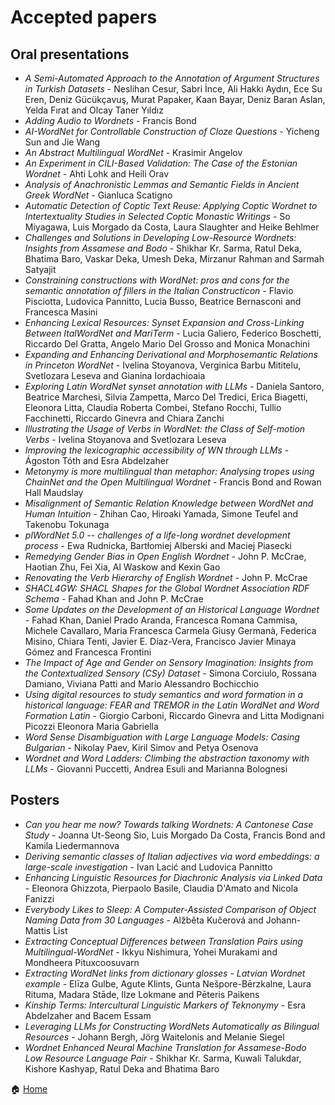 # Accepted papers

## Oral presentations 
- _A Semi-Automated Approach to the Annotation of Argument Structures in Turkish Datasets_ - Neslihan Cesur, Sabri İnce, Ali Hakkı Aydın, Ece Su Eren, Deniz Gücükçavuş, Murat Papaker, Kaan Bayar, Deniz Baran Aslan, Yelda Fırat and Olcay Taner Yıldız
- _Adding Audio to Wordnets_ - Francis Bond
- _AI-WordNet for Controllable Construction of Cloze Questions_ - Yicheng Sun and Jie Wang
- _An Abstract Multilingual WordNet_ - Krasimir Angelov
- _An Experiment in CILI-Based Validation: The Case of the Estonian Wordnet_ - Ahti Lohk and Heili Orav
- _Analysis of Anachronistic Lemmas and Semantic Fields in Ancient Greek WordNet_ - Gianluca Scatigno
- _Automatic Detection of Coptic Text Reuse: Applying Coptic Wordnet to Intertextuality Studies in Selected Coptic Monastic Writings_ - So Miyagawa, Luis Morgado da Costa, Laura Slaughter and Heike Behlmer
- _Challenges and Solutions in Developing Low-Resource Wordnets: Insights from Assamese and Bodo_	- Shikhar Kr. Sarma, Ratul Deka, Bhatima Baro, Vaskar Deka, Umesh Deka, Mirzanur Rahman and Sarmah Satyajit
- _Constraining constructions with WordNet: pros and cons for the semantic annotation of fillers in the Italian Constructicon_ - Flavio Pisciotta, Ludovica Pannitto, Lucia Busso, Beatrice Bernasconi and Francesca Masini
- _Enhancing Lexical Resources: Synset Expansion and Cross-Linking Between ItalWordNet and MariTerm_ - Lucia Galiero, Federico Boschetti, Riccardo Del Gratta, Angelo Mario Del Grosso and Monica Monachini
- _Expanding and Enhancing Derivational and Morphosemantic Relations in Princeton WordNet_ - Ivelina Stoyanova, Verginica Barbu Mititelu, Svetlozara Leseva and Gianina Iordachioaia
- _Exploring Latin WordNet synset annotation with LLMs_ - Daniela Santoro, Beatrice Marchesi, Silvia Zampetta, Marco Del Tredici, Erica Biagetti, Eleonora Litta, Claudia Roberta Combei, Stefano Rocchi, Tullio Facchinetti, Riccardo Ginevra and Chiara Zanchi
- _Illustrating the Usage of Verbs in WordNet: the Class of Self-motion Verbs_ - Ivelina Stoyanova and Svetlozara Leseva
- _Improving the lexicographic accessibility of WN through LLMs_ - Ágoston Tóth and Esra Abdelzaher
- _Metonymy is more multilingual than metaphor: Analysing tropes using ChainNet and the Open Multilingual Wordnet_ - Francis Bond and Rowan Hall Maudslay
- _Misalignment of Semantic Relation Knowledge between WordNet and Human Intuition_ - Zhihan Cao, Hiroaki Yamada, Simone Teufel and Takenobu Tokunaga
- _plWordNet 5.0 -- challenges of a life-long wordnet development process_ - Ewa Rudnicka, Bartłomiej Alberski and Maciej Piasecki
- _Remedying Gender Bias in Open English Wordnet_ - John P. McCrae, Haotian Zhu, Fei Xia, Al Waskow and Kexin Gao
- _Renovating the Verb Hierarchy of English Wordnet_ - John P. McCrae
- _SHACL4GW: SHACL Shapes for the Global Wordnet Association RDF Schema_ - Fahad Khan and John P. McCrae
- _Some Updates on the Development of an Historical Language Wordnet_ - Fahad Khan, Daniel Prado Aranda, Francesca Romana Cammisa, Michele Cavallaro, Maria Francesca Carmela Giusy Germanà, Federica Misino, Chiara Tenti, Javier E. Díaz-Vera, Francisco Javier Minaya Gómez and Francesca Frontini
- _The Impact of Age and Gender on Sensory Imagination: Insights from the Contextualized Sensory (CSy) Dataset_ - Simona Corciulo, Rossana Damiano, Viviana Patti and Mario Alessandro Bochicchio
- _Using digital resources to study semantics and word formation in a historical language:  FEAR and TREMOR in the Latin WordNet and Word Formation Latin_ - Giorgio Carboni, Riccardo Ginevra and Litta Modignani Picozzi Eleonora Maria Gabriella
- _Word Sense Disambiguation with Large Language Models: Casing Bulgarian_ - Nikolay Paev, Kiril Simov and Petya Osenova
- _Wordnet and Word Ladders: Climbing the abstraction taxonomy with LLMs_ - Giovanni Puccetti, Andrea Esuli and Marianna Bolognesi

## Posters 
- _Can you hear me now? Towards talking Wordnets: A Cantonese Case Study_ - Joanna Ut-Seong Sio, Luis Morgado Da Costa, Francis Bond and Kamila Liedermannova
- _Deriving semantic classes of Italian adjectives via word embeddings: a large-scale investigation_ - Ivan Lacić and Ludovica Pannitto
- _Enhancing Linguistic Resources for Diachronic Analysis via Linked Data_ - Eleonora Ghizzota, Pierpaolo Basile, Claudia D'Amato and Nicola Fanizzi
- _Everybody Likes to Sleep: A Computer-Assisted Comparison of Object Naming Data from 30 Languages_ - Alžběta Kučerová and Johann-Mattis List
- _Extracting Conceptual Differences between Translation Pairs using Multilingual-WordNet_ - Ikkyu Nishimura, Yohei Murakami and Mondheera Pituxcoosuvarn
- _Extracting WordNet links from dictionary glosses - Latvian Wordnet example_ - Elīza Gulbe, Agute Klints, Gunta Nešpore-Bērzkalne, Laura Rituma, Madara Stāde, Ilze Lokmane and Pēteris Paikens
- _Kinship Terms: Intercultural Linguistic Markers of Teknonymy_ - Esra Abdelzaher and Bacem Essam
- _Leveraging LLMs for Constructing WordNets Automatically as Bilingual Resources_ - Johann Bergh, Jörg Waitelonis and Melanie Siegel
- _Wordnet Enhanced Neural Machine Translation for Assamese-Bodo Low Resource Language Pair_ - Shikhar Kr. Sarma, Kuwali Talukdar, Kishore Kashyap, Ratul Deka and Bhatima Baro


🏠 [Home](https://unipv-larl.github.io/GWC2025/)
